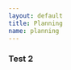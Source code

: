 ```yaml
---
layout: default
title: Planning
name: planning
---
```


<div class="container">
  
  ### Test 2

</div>
